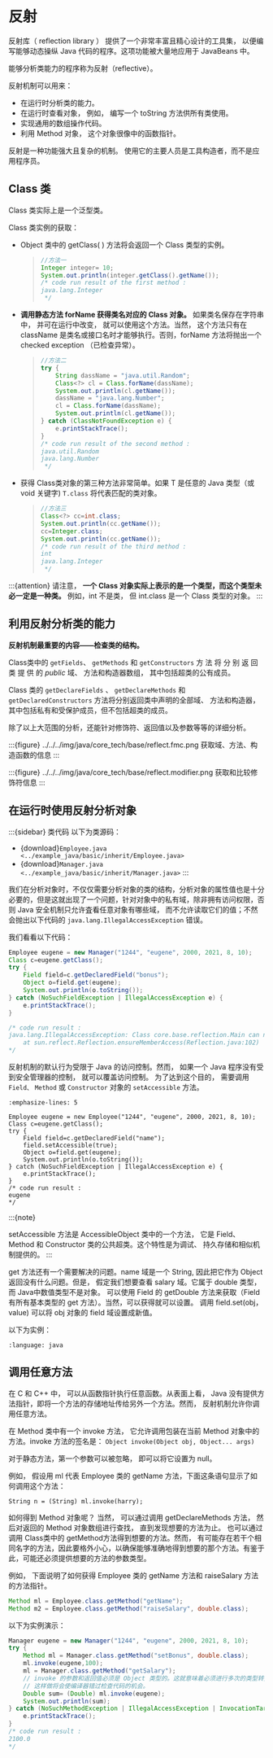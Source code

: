 # 反射

反射库（ reflection library ） 提供了一个非常丰富且精心设计的工具集， 以便编写能够动态操纵 Java 代码的程序。这项功能被大量地应用于 JavaBeans 中。

能够分析类能力的程序称为反射（reflective）。

反射机制可以用来：

- 在运行时分析类的能力。
- 在运行时查看对象， 例如， 编写一个 toString 方法供所有类使用。
- 实现通用的数组操作代码。
- 利用 Method 对象， 这个对象很像中的函数指针。

反射是一种功能强大且复杂的机制。 使用它的主要人员是工具构造者，而不是应用程序员。

## Class 类

Class 类实际上是一个泛型类。

Class 类实例的获取：

- Object 类中的 getClass( ) 方法将会返回一个 Class 类型的实例。

  > ```java
  > //方法一
  > Integer integer= 10;
  > System.out.println(integer.getClass().getName());
  > /* code run result of the first method :
  > java.lang.Integer
  >  */
  > ```

- **调用静态方法 forName 获得类名对应的 Class 对象。** 如果类名保存在字符串中， 并可在运行中改变， 就可以使用这个方法。当然， 这个方法只有在 className 是类名或接口名时才能够执行。否则，forName 方法将抛出一个 checked exception （已检查异常）。

  > ```java
  > //方法二
  > try {
  >     String dassName = "java.util.Random";
  >     Class<?> cl = Class.forName(dassName);
  >     System.out.println(cl.getName());
  >     dassName = "java.lang.Number";
  >     cl = Class.forName(dassName);
  >     System.out.println(cl.getName());
  > } catch (ClassNotFoundException e) {
  >     e.printStackTrace();
  > }
  > /* code run result of the second method :
  > java.util.Random
  > java.lang.Number
  >  */
  > ```

- 获得 Class类对象的第三种方法非常简单。如果 T 是任意的 Java 类型（或 void 关键字) `T.class` 将代表匹配的类对象。

  > ```java
  > //方法三
  > Class<?> cc=int.class;
  > System.out.println(cc.getName());
  > cc=Integer.class;
  > System.out.println(cc.getName());
  > /* code run result of the third method :
  > int
  > java.lang.Integer
  >  */
  > ```

:::{attention}
请注意， **一个 Class 对象实际上表示的是一个类型，而这个类型未必一定是一种类。** 例如，int 不是类， 但 int.class 是一个 Class 类型的对象。
:::



## 利用反射分析类的能力

**反射机制最重要的内容——检查类的结构。**

Class类中的 `getFields`、 `getMethods` 和 `getConstructors` 方 法 将 分 别 返 回 类 提 供 的 *public* 域、 方法和构造器数组， 其中包括超类的公有成员。

Class 类的 `getDeclareFields` 、 `getDeclareMethods` 和 `getDeclaredConstructors` 方法将分别返回类中声明的全部域、 方法和构造器， 其中包括私有和受保护成员，但不包括超类的成员。

除了以上大范围的分析，还能针对修饰符、返回值以及参数等等的详细分析。

:::{figure} ../../../img/java/core_tech/base/reflect.fmc.png
获取域、方法、构造函数的信息
:::

:::{figure} ../../../img/java/core_tech/base/reflect.modifier.png
获取和比较修饰符信息
:::



## 在运行时使用反射分析对象

:::{sidebar} 类代码
以下为类源码：

- {download}`Employee.java <../example_java/basic/inherit/Employee.java>`
- {download}`Manager.java <../example_java/basic/inherit/Manager.java>`
:::

我们在分析对象时，不仅仅需要分析对象的类的结构，分析对象的属性值也是十分必要的，但是这就出现了一个问题，针对对象中的私有域，除非拥有访问权限，否则 Java 安全机制只允许査看任意对象有哪些域， 而不允许读取它们的值；不然会抛出以下代码的 `java.lang.IllegalAccessException` 错误。

我们看看以下代码：

```java
Employee eugene = new Manager("1244", "eugene", 2000, 2021, 8, 10);
Class c=eugene.getClass();
try {
    Field field=c.getDeclaredField("bonus");
    Object o=field.get(eugene);
    System.out.println(o.toString());
} catch (NoSuchFieldException | IllegalAccessException e) {
    e.printStackTrace();
}

/* code run result :
java.lang.IllegalAccessException: Class core.base.reflection.Main can not access a member of class core.base.inherit.Manager with modifiers "private"
    at sun.reflect.Reflection.ensureMemberAccess(Reflection.java:102)
*/
```

反射机制的默认行为受限于 Java 的访问控制。然而， 如果一个 Java 程序没有受到安全管理器的控制， 就可以覆盖访问控制。 为了达到这个目的， 需要调用 `Field、` `Method` 或 `Constructor` 对象的 `setAccessible` 方法。

```{code-block} java
:emphasize-lines: 5

Employee eugene = new Employee("1244", "eugene", 2000, 2021, 8, 10);
Class c=eugene.getClass();
try {
    Field field=c.getDeclaredField("name");
    field.setAccessible(true);
    Object o=field.get(eugene);
    System.out.println(o.toString());
} catch (NoSuchFieldException | IllegalAccessException e) {
    e.printStackTrace();
}
/* code run result :
eugene
*/
```

:::{note}

setAccessible 方法是 AccessibleObject 类中的一个方法， 它是 Field、 Method 和 Constructor 类的公共超类。这个特性是为调试、 持久存储和相似机制提供的。
:::

get 方法还有一个需要解决的问题。name 域是一个 String, 因此把它作为 Object 返回没有什么问题。但是， 假定我们想要查看 salary 域。它属于 double 类型，而 Java中数值类型不是对象。 可以使用 Field 的 getDouble 方法来获取（Field 有所有基本类型的 get 方法）。当然，可以获得就可以设置。 调用 field.set(obj，value) 可以将 obj 对象的 field 域设置成新值。

以下为实例：

```{literalinclude} ../example_java/basic/reflection/ObjectAnalyzer.java
:language: java
```



## 调用任意方法

在 C 和 C++ 中， 可以从函数指针执行任意函数。从表面上看， Java 没有提供方法指针，即将一个方法的存储地址传给另外一个方法。然而， 反射机制允许你调用任意方法。

在 Method 类中有一个 invoke 方法， 它允许调用包装在当前 Method 对象中的方法。invoke 方法的签名是： `Object invoke(Object obj, Object... args)`

对于静态方法，第一个参数可以被忽略， 即可以将它设置为 null。

例如， 假设用 ml 代表 Employee 类的 getName 方法，下面这条语句显示了如何调用这个方法：

`String n = (String) ml.invoke(harry);`

如何得到 Method 对象呢？ 当然， 可以通过调用 getDeclareMethods 方法， 然后对返回的 Method 对象数组进行查找， 直到发现想要的方法为止。 也可以通过调用 Class类中的 getMethod方法得到想要的方法。然而， 有可能存在若干个相同名字的方法，因此要格外小心，以确保能够准确地得到想要的那个方法。有鉴于此，可能还必须提供想要的方法的参数类型。

例如， 下面说明了如何获得 Employee 类的 getName 方法和 raiseSalary 方法的方法指针。

```java
Method ml = Employee.class.getMethod("getName");
Method m2 = Employee.class.getMethod("raiseSalary", double.class);
```

以下为实例演示：

```java
Manager eugene = new Manager("1244", "eugene", 2000, 2021, 8, 10);
try {
    Method ml = Manager.class.getMethod("setBonus", double.class);
    ml.invoke(eugene,100);
    ml = Manager.class.getMethod("getSalary");
    // invoke 的参数和返回值必须是 Object 类型的。这就意味着必须进行多次的类型转换。
    // 这样做将会使编译器错过检查代码的机会。
    Double sum= (Double) ml.invoke(eugene);
    System.out.println(sum);
} catch (NoSuchMethodException | IllegalAccessException | InvocationTargetException e) {
    e.printStackTrace();
}
/* code run result :
2100.0
*/
```
